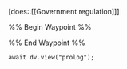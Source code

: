 [does::[[Government regulation]]]

%% Begin Waypoint %%


%% End Waypoint %%

```dataviewjs
await dv.view("prolog");
```